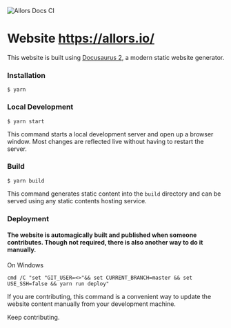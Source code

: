 ![Allors Docs CI](https://github.com/Allors/Docs/workflows/Allors%20Docs%20CI/badge.svg)

# Website https://allors.io/

This website is built using [Docusaurus 2](https://v2.docusaurus.io/), a modern static website generator.

### Installation

```
$ yarn
```

### Local Development

```
$ yarn start
```

This command starts a local development server and open up a browser window. Most changes are reflected live without having to restart the server.

### Build

```
$ yarn build
```

This command generates static content into the `build` directory and can be served using any static contents hosting service.

### Deployment

#### The website is automagically built and published when someone contributes. Though not required, there is also another way to do it manually.

On Windows

```
cmd /C "set "GIT_USER=<>"&& set CURRENT_BRANCH=master && set USE_SSH=false && yarn run deploy"
```

If you are contributing, this command is a convenient way to update the website content manually from your development machine.

Keep contributing.
